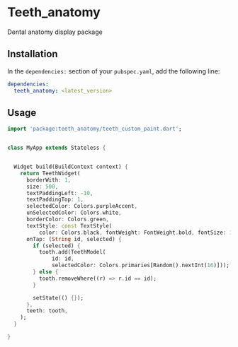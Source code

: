 # Teeth_anatomy

Dental anatomy display package

## Installation

In the `dependencies:` section of your `pubspec.yaml`, add the following line:

```yaml
dependencies:
  teeth_anatomy: <latest_version>
```

## Usage

```dart
import 'package:teeth_anatomy/teeth_custom_paint.dart';


class MyApp extends Stateless {


  Widget build(BuildContext context) {
    return TeethWidget(
      borderWith: 1,
      size: 500,
      textPaddingLeft: -10,
      textPaddingTop: 1,
      selectedColor: Colors.purpleAccent,
      unSelectedColor: Colors.white,
      borderColor: Colors.green,
      textStyle: const TextStyle(
          color: Colors.black, fontWeight: FontWeight.bold, fontSize: 12),
      onTap: (String id, selected) {
        if (selected) {
          tooth.add(TeethModel(
              id: id,
              selectedColor: Colors.primaries[Random().nextInt(16)]));
        } else {
          tooth.removeWhere((r) => r.id == id);
        }

        setState(() {});
      },
      teeth: tooth,
    );
  }

}





```



